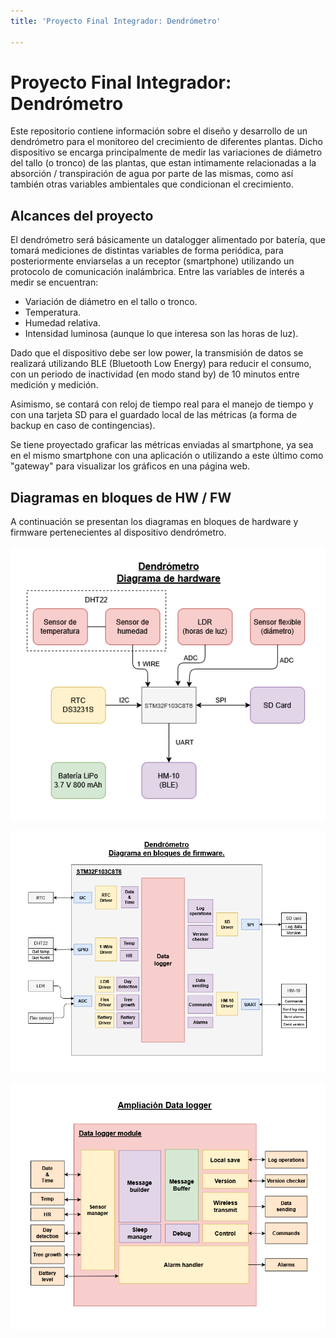 ```yaml
---
title: 'Proyecto Final Integrador: Dendrómetro'

---
```


# Proyecto Final Integrador: Dendrómetro

Este repositorio contiene información sobre el diseño y desarrollo de un dendrómetro para el monitoreo del crecimiento de diferentes plantas. Dicho dispositivo se encarga principalmente de medir las variaciones de diámetro del tallo (o tronco) de las plantas, que estan intimamente relacionadas a la absorción / transpiración de agua por parte de las mismas, como así también otras variables ambientales que condicionan el crecimiento.

## Alcances del proyecto

El dendrómetro será básicamente un datalogger alimentado por batería, que tomará mediciones de distintas variables de forma periódica, para posteriormente enviarselas a un receptor (smartphone) utilizando un protocolo de comunicación inalámbrica. Entre las variables de interés a medir se encuentran:
- Variación de diámetro en el tallo o tronco.
- Temperatura.
- Humedad relativa.
- Intensidad luminosa (aunque lo que interesa son las horas de luz).

Dado que el dispositivo debe ser low power, la transmisión de datos se realizará utilizando BLE (Bluetooth Low Energy) para reducir el consumo, con un periodo de inactividad (en modo stand by) de 10 minutos entre medición y medición.

Asimismo, se contará con reloj de tiempo real para el manejo de tiempo y con una tarjeta SD para el guardado local de las métricas (a forma de backup en caso de contingencias).

Se tiene proyectado graficar las métricas enviadas al smartphone, ya sea en el mismo smartphone con una aplicación o utilizando a este último como "gateway" para visualizar los gráficos en una página web.

## Diagramas en bloques de HW / FW

A continuación se presentan los diagramas en bloques de hardware y firmware pertenecientes al dispositivo dendrómetro.

![Diagrama en bloques de hardware](imagenes/diagramas/bloques_hw.png)

![Diagrama en bloques de firmware](imagenes/diagramas/bloques_fw.png)

![Ampliación del módulo datalogger](imagenes/diagramas/amp_datalogger.png)




